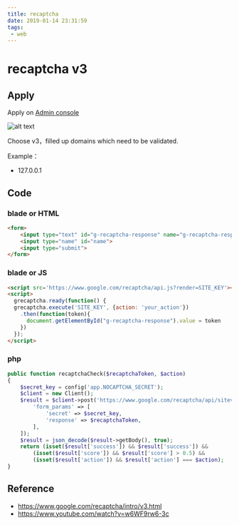 ```yaml
---
title: recaptcha
date: 2019-01-14 23:31:59
tags:
 - web
---
```

# recaptcha v3

## Apply

Apply on [Admin console](https://g.co/recaptcha/v3)

![alt text](https://i.imgur.com/oUXeDZM.png)

Choose v3，filled up domains which need to be validated.

Example：
 - 127.0.0.1

<!--more-->

## Code

### blade or HTML

```html
<form>
    <input type="text" id="g-recaptcha-response" name="g-recaptcha-response" style="display: none;">
    <input type="name" id="name">
    <input type="submit">
</form>
```

### blade or JS

```html
<script src='https://www.google.com/recaptcha/api.js?render=SITE_KEY'></script>
<script>
  grecaptcha.ready(function() {
  grecaptcha.execute('SITE_KEY', {action: 'your_action'})
    .then(function(token){
      document.getElementById("g-recaptcha-response").value = token
    })
  });
</script>

```

### php

```php
public function recaptchaCheck($recaptchaToken, $action)
{
    $secret_key = config('app.NOCAPTCHA_SECRET');
    $client = new Client();
    $result = $client->post('https://www.google.com/recaptcha/api/siteverify', [
        'form_params' => [
            'secret' => $secret_key,
            'response' => $recaptchaToken,
        ],
    ]);
    $result = json_decode($result->getBody(), true);
    return (isset($result['success']) && $result['success']) &&
        (isset($result['score']) && $result['score'] > 0.5) &&
        (isset($result['action']) && $result['action'] === $action);
}

```

## Reference
 - https://www.google.com/recaptcha/intro/v3.html
 - https://www.youtube.com/watch?v=w6WF9rw6-3c
